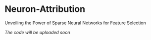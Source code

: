 # Neuron-Attribution
Unveiling the Power of Sparse Neural Networks for Feature Selection



*The code will be uploaded soon*
